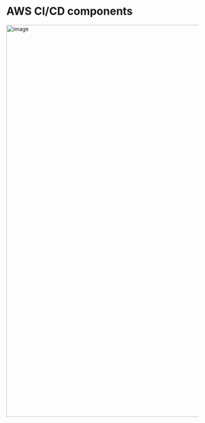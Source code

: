 

# AWS CI/CD components
<img width="1026" alt="image" src="https://user-images.githubusercontent.com/55510819/232231530-d048971f-ffd2-42f4-9e35-9880bc71ae9e.png">

